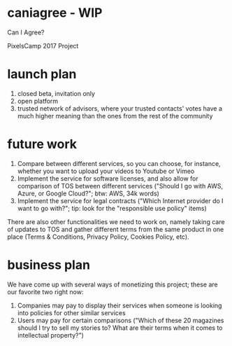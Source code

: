 # caniagree - WIP
Can I Agree?

PixelsCamp 2017 Project


# launch plan

 1. closed beta, invitation only
 1. open platform
 1. trusted network of advisors, where your trusted contacts' votes have a much higher meaning than the ones from the rest of the community


# future work

 1. Compare between different services, so you can choose, for instance, whether you want to upload your videos to Youtube or Vimeo
 1. Implement the service for software licenses, and also allow for comparison of TOS between different services ("Should I go with AWS, Azure, or Google Cloud?"; btw: AWS, 34k words)
 1. Implement the service for legal contracts ("Which Internet provider do I want to go with?"; tip: look for the "responsible use policy" items)

There are also other functionalities we need to work on, namely taking care of updates to TOS and gather different terms from the same product in one place (Terms & Conditions, Privacy Policy, Cookies Policy, etc).


# business plan

We have come up with several ways of monetizing this project; these are our favorite two right now:

 1. Companies may pay to display their services when someone is looking into policies for other similar services
 1. Users may pay for certain comparisons ("Which of these 20 magazines should I try to sell my stories to? What are their terms when it comes to intellectual property?")
 
